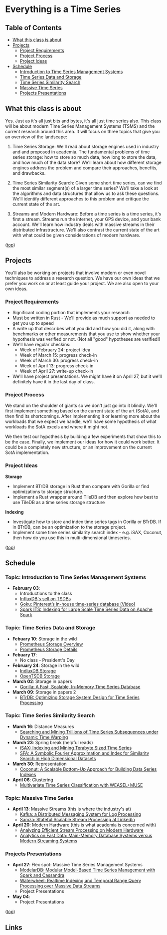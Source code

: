 # Everything is a Time Series

## Table of Contents

* [What this class is about](#What-this-class-is-about)
* [Projects](#Projects)
    * [Project Requirements](#Project-Requirements)
    * [Project Process](#Project-Process)
    * [Project Ideas](#Project-Ideas)
* [Schedule](#Schedule)
    * [Introduction to Time Series Management Systems](#Topic-Introduction-to-Time-Series-Management-Systems)
    * [Time Series Data and Storage](#Topic-Time-Series-Data-and-Storage)
    * [Time Series Similarity Search](#Topic-Time-Series-Similarity-Search)
    * [Massive Time Series](#Topic-Massive-Time-Series)
    * [Projects Presentations](#Topic-Projects-Presentations)


## What this class is about
Yes. Just as it's all just bits and bytes, it's all just time series also. This
class will be about modern Time Series Management Systems (TSMS) and the
current research around this area. It will focus on three topics that give you
an overview of the landscape:

1. Time Series Storage: We'll read about storage engines used in industry and
   and proposed in academia. The fundamental problems of time series storage:
   how to store so much data, how long to store the data, and how much of the
   data store? We'll learn about how different storage engines address the
   problem and compare their approaches, benefits, and drawbacks.

2. Time Series Similarity Search: Given some short time series, can we find the
   most similar segment(s) of a larger time series? We'll take a look at the
   algorithms and data structures that allow us to ask these questions. We'll
   identify different approaches to this problem and critique the current state
   of the art.

3. Streams and Modern Hardware: Before a time series is a time series, it's
   first a stream. Streams run the internet, your GPS device, and your bank
   account. We'll learn how industry deals with massive streams in their
   distributed infrastructure. We'll also contrast the current state of the art
   with what could be given considerations of modern hardware.

([top](#Table-of-Contents))

## Projects

You'll also be working on projects that involve modern or even novel techniques
to address a research question. We have our own ideas that we prefer you work on
or at least guide your project. We are also open to your own ideas.

### Project Requirements

* Significant coding portion that implements your research
* Must be written in Rust - We'll provide as much support as needed to get you
  up to speed
* A write up that describes what you did and how you did it, along with
  benchmarks or other measurements that you use to show whether your hypothesis
  was verified or not. (Not all "good" hypotheses are verified!)
* We'll have regular checkins:
    * Week of February 24: project idea
    * Week of March 15: progress check-in
    * Week of March 30: progress check-in
    * Week of April 13: progress check-in
    * Week of April 27: write-up check-in
* We'll have project presentations. We might have it on April 27, but it we'll
  definitely have it in the last day of class.

### Project Process

We stand on the shoulder of giants so we don't just go into it blindly. We'll
first implement something based on the current state of the art (SotA), and then
find its shortcomings. After implementing it or learning more about the
workloads that we expect we handle, we'll have some hypothesis of what workloads
the SotA excels and where it might not.

We then test our hypothesis by building a few experiments that show this to be
the case. Finally, we implement our ideas for how it could work better. It could
be a completely new structure, or an improvement on the current SotA
implementation.

### Project Ideas

**Storage**
* Implement BTrDB storage in Rust then compare with Gorilla or find
  optimizations to storage structure.
* Implement a Rust wrapper around TileDB and then explore how best to use TileDB
  as a time series storage structure

**Indexing**
* Investigate how to store and index time series tags in Gorilla or BTrDB. If in
  BTrDB, can be an optimization to the storage project.
* Implement some time series similarity search index - e.g. iSAX, Coconut, then
  how do you use this in multi-dimensional timeseries.

([top](#Table-of-Contents))

## Schedule

### Topic: Introduction to Time Series Management Systems

* **February 03**:
    * Introductions to the class
    * [InfluxDB's sell on TSDBs][2]
    * [Goku: Pinterest’s in-house time-series database (Video)][1]
    * [Spark ITS: Indexing for Large Scale Time Series Data on Apache Spark][20]

### Topic: Time Series Data and Storage

* **Febuary 10**: Storage in the wild
    * [Prometheus Storage Overview][3]
    * [Prometheus Storage Details][4]
* **Febuary 17**:
    * No class - President's Day
* **February 24**: Storage in the wild
    * [IndluxDB Storage][5]
    * [OpenTSDB Storage][6]
* **March 02**: Storage in papers
    * [Gorilla: A Fast, Scalable, In-Memory Time Series Database][7]
* **March 09**: Storage in papers 2
    * [BTrDB: Optimizing Storage System Design for Time Series Processing][8]

### Topic: Time Series Similarity Search

* **March 16**: Distance Measures
    * [Searching and Mining Trillions of Time Series Subsequences under Dynamic Time Warping][9]
* **March 23**: Spring break (helpful reads)
    * [iSAX: Indexing and Mining Terabyte Sized Time Series][10]
    * [SFA: A Symbolic Fourier Approximation and Index for Similarity Search in High Dimensional Datasets][11]
* **March 30**: Representation
    * [Coconut: A Scalable Bottom-Up Approach for Building Data Series Indexes][12]
* **April 06**: Clustering
    * [Multivariate Time Series Classification with WEASEL+MUSE][13]

### Topic: Massive Time Series

* **April 13**: Massive Streams (this is where the industry's at)
    * [Kafka: a Distributed Messaging System for Log Processing][14]
    * [Samza: Stateful Scalable Stream Processing at LinkedIn][15]
* **April 20**: Modern Hardware (this is what academia is concerned with)
    * [Analyzing Efficient Stream Processing on Modern Hardware][16]
    * [Analytics on Fast Data: Main-Memory Database Systems versus Modern Streaming Systems][17]

### Projects Presentations

* **April 27**: Flex spot: Massive Time Series Management Systems
    * [ModelarDB: Modular Model-Based Time Series Management with Spark and Cassandra][18]
    * [Waterwheel: Realtime Indexing and Temporal Range Query Processing over Massive Data Streams][19]
    * Project Presentations
* **May 04**:
    * Project Presentations

([top](#Table-of-Contents))

## Links

[1]: https://bit.ly/33UrRHy  
[2]: https://bit.ly/33SpdlR  
[3]: https://bit.ly/2QtsEM1 
[4]: https://bit.ly/32U9dOF 
[5]: https://bit.ly/372pxjM 
[6]: https://bit.ly/2NPRDXP 
[7]: ./papers/gorilla.pdf  
[8]: ./papers/btrdb.pdf  
[9]: ./papers/keogh_trillion.pdf 
[10]: ./papers/iSAX.pdf  
[11]: ./papers/sfa.pdf  
[12]: ./papers/coconut.pdf  
[13]: ./papers/weasel_muse.pdf  
[14]: ./papers/Kafka.pdf  
[15]: ./papers/samza.pdf  
[16]: ./papers/efficient_streams_on_modern_hardware.pdf 
[17]: ./papers/mmdb_vs_streams.pdf  
[18]: ./papers/modelar.pdf  
[19]: ./papers/waterwheel.pdf  
[20]: https://www.youtube.com/watch?v=xwnwVeYlP8o
